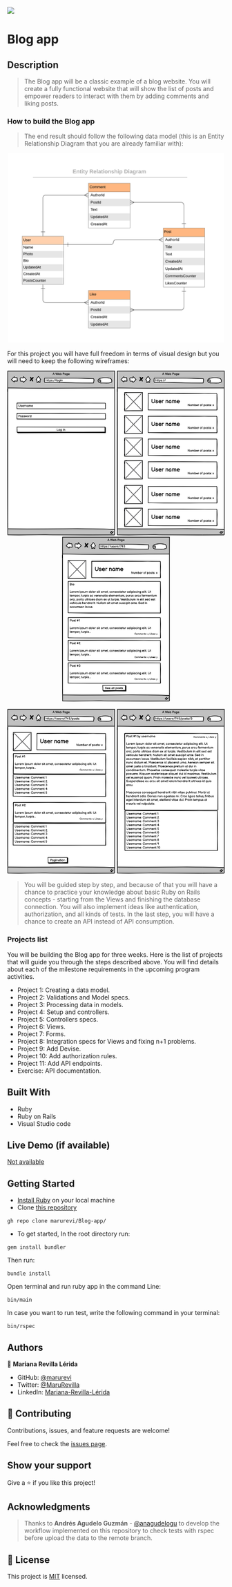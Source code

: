 ![](https://img.shields.io/badge/Microverse-blueviolet)

# Blog app

## Description

> The Blog app will be a classic example of a blog website. You will create a fully functional website that will show the list of posts and empower readers to interact with them by adding comments and liking posts.

### How to build the Blog app

> The end result should follow the following data model (this is an Entity Relationship Diagram that you are already familiar with):

<p align="center">
  <img src="./app/assets/images/1-blog_app_erd.png" alt="Data model"  width="500px"  />
</p>

For this project you will have full freedom in terms of visual design but you will need to keep the following wireframes:

<p align="center">
  <img src="app/assets/images/2-blog_login.png" alt="Login page wireframe" width="250px" />
  <img src="app/assets/images/3-blog_root_users.png" alt="Single post page wireframe" alt="All users page wireframe"  width="250px"  />
  <img src="app/assets/images/4-blog_user_page.png" alt="Single user page wireframe"  width="250px"  />
</p>

<p align="center">
  <img src="app/assets/images/5-blog_user_all_posts.png"  width="250px"  />
  <img src="app/assets/images/6-blog_single_post.png" alt="Single post page wireframe"  width="250px"  />
</p>

> You will be guided step by step, and because of that you will have a chance to practice your knowledge about basic Ruby on Rails concepts - starting from the Views and finishing the database connection. You will also implement ideas like authentication, authorization, and all kinds of tests. In the last step, you will have a chance to create an API instead of API consumption.

### Projects list

You will be building the Blog app for three weeks. Here is the list of projects that will guide you through the steps described above. You will find details about each of the milestone requirements in the upcoming program activities.

- Project 1: Creating a data model.
- Project 2: Validations and Model specs.
- Project 3: Processing data in models.
- Project 4: Setup and controllers.
- Project 5: Controllers specs.
- Project 6: Views.
- Project 7: Forms.
- Project 8: Integration specs for Views and fixing n+1 problems.
- Project 9: Add Devise.
- Project 10: Add authorization rules.
- Project 11: Add API endpoints.
- Exercise: API documentation.


## Built With

- Ruby
- Ruby on Rails
- Visual Studio code

## Live Demo (if available)

[Not available](https://livedemo.com)


## Getting Started

- [Install Ruby](https://www.ruby-lang.org/en/documentation/installation/) on your local machine
- Clone [this repository](https://github.com/marurevi/Blog-app.git)

```
gh repo clone marurevi/Blog-app/
```
- To get started, In the root directory run:

```
gem install bundler
```

Then run:

```
bundle install
```

Open terminal and run ruby app in the command Line:

```
bin/main
```
In case you want to run test, write the following command in your terminal:
```
bin/rspec
```
## Authors

👤 **Mariana Revilla Lérida**

- GitHub: [@marurevi](https://github.com/marurevi)
- Twitter: [@MaruRevilla](https://twitter.com/MaruRevilla)
- LinkedIn: [Mariana-Revilla-Lérida](https://linkedin.com/in/mariana-revilla-l%C3%A9rida-a12aba143)

## 🤝 Contributing

Contributions, issues, and feature requests are welcome!

Feel free to check the [issues page](../../issues/).

## Show your support

Give a ⭐️ if you like this project!

## Acknowledgments

> Thanks to **Andrés Agudelo Guzmán** - [@anagudelogu](https://github.com/anagudelogu) to develop the workflow implemented on this repository to check tests with rspec before upload the data to the remote branch.

## 📝 License

This project is [MIT](./LICENCE) licensed.